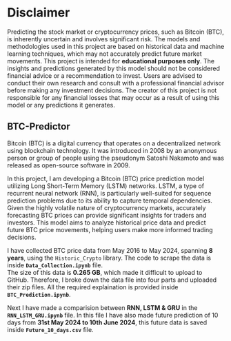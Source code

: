 # Disclaimer

Predicting the stock market or cryptocurrency prices, such as Bitcoin (BTC), is inherently uncertain and involves significant risk. The models and methodologies used in this project are based on historical data and machine learning techniques, which may not accurately predict future market movements. This project is intended for **educational purposes only**. The insights and predictions generated by this model should not be considered financial advice or a recommendation to invest. Users are advised to conduct their own research and consult with a professional financial advisor before making any investment decisions. The creator of this project is not responsible for any financial losses that may occur as a result of using this model or any predictions it generates.

## BTC-Predictor
Bitcoin (BTC) is a digital currency that operates on a decentralized network using blockchain technology. It was introduced in 2008 by an anonymous person or group of people using the pseudonym Satoshi Nakamoto and was released as open-source software in 2009.

In this project, I am developing a Bitcoin (BTC) price prediction model utilizing Long Short-Term Memory (LSTM) networks. LSTM, a type of recurrent neural network (RNN), is particularly well-suited for sequence prediction problems due to its ability to capture temporal dependencies. Given the highly volatile nature of cryptocurrency markets, accurately forecasting BTC prices can provide significant insights for traders and investors. This model aims to analyze historical price data and predict future BTC price movements, helping users make more informed trading decisions.

I have collected BTC price data from May 2016 to May 2024, spanning **8 years**, using the `Historic_Crypto` library. The code to scrape the data is inside **`Data_Collection.ipynb`** file.<br>
The size of this data is **0.265 GB**, which made it difficult to upload to GitHub. Therefore, I broke down the data file into four parts and uploaded their zip files. All the required explaination is provided inside **`BTC_Prediction.ipynb`**.

Next I have made a comparision between **RNN, LSTM & GRU** in the **`RNN_LSTM_GRU.ipynb`** file. In this file I have also made future prediction of 10 days from **31st May 2024 to 10th June 2024**, this future data is saved inside **`Future_10_days.csv`** file.
